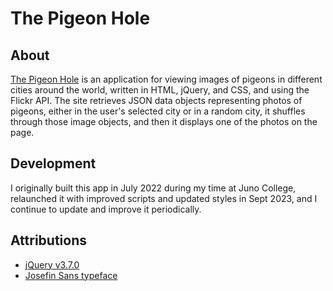 # The Pigeon Hole
## About
[The Pigeon Hole](https://danateagle.com/pigeon) is an application for viewing images of pigeons in different cities around the world, written in HTML, jQuery, and CSS, and using the Flickr API. The site retrieves JSON data objects representing photos of pigeons, either in the user's selected city or in a random city, it shuffles through those image objects, and then it displays one of the photos on the page.

## Development
I originally built this app in July 2022 during my time at Juno College, relaunched it with improved scripts and updated styles in Sept 2023, and I continue to update and improve it periodically.

## Attributions
- [jQuery v3.7.0](https://jquery.com/)
- [Josefin Sans typeface](https://fonts.google.com/specimen/Josefin+Sans)